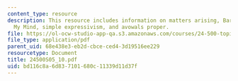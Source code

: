 ```yaml
---
content_type: resource
description: This resource includes information on matters arising, Bar-On?s Speaking
  My Mind, simple expressivism, and avowals proper.
file: https://ol-ocw-studio-app-qa.s3.amazonaws.com/courses/24-500-topics-in-philosophy-of-mind-self-knowledge-spring-2005/bd116c8a6d837101680c11339d11d37f_24500S05_10.pdf
file_type: application/pdf
parent_uid: 68e438e3-eb2d-cbce-ced4-3d19516ee229
resourcetype: Document
title: 24500S05_10.pdf
uid: bd116c8a-6d83-7101-680c-11339d11d37f
---
```

